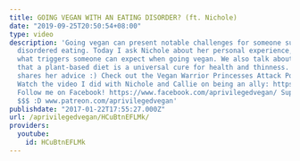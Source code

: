 ```yaml
---
title: GOING VEGAN WITH AN EATING DISORDER? (ft. Nichole)
date: "2019-09-25T20:50:54+08:00"
type: video
description: 'Going vegan can present notable challenges for someone suffering from
  disordered eating. Today I ask Nichole about her personal experience, as well as
  what triggers someone can expect when going vegan. We also talk about the fallacy
  that a plant-based diet is a universal cure for health and thinness. Finally, Nichole
  shares her advice :) Check out the Vegan Warrior Princesses Attack Podast: veganwarriorprincessesattack.com
  Watch the video I did with Nichole and Callie on being an ally: https://www.youtube.com/watch?v=YPj-0GCGFf8
  Follow me on Facebook! https://www.facebook.com/aprivilegedvegan/ Support me with
  $$$ :D www.patreon.com/aprivilegedvegan'
publishdate: "2017-01-22T17:55:27.000Z"
url: /aprivilegedvegan/HCuBtnEFLMk/
providers:
  youtube:
    id: HCuBtnEFLMk
---
```

